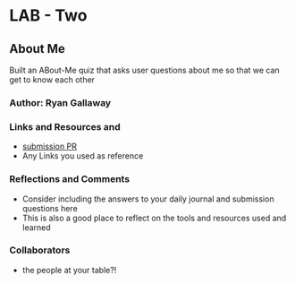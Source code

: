 # LAB - Two

## About Me

Built an ABout-Me quiz that asks user questions about me so that we can get to know each other

### Author: Ryan Gallaway

### Links and Resources and 
* [submission PR](https://developer.mozilla.org/en-US/docs/Web/JavaScript/Reference/Global_Objects/String/toLowerCase)
* Any Links you used as reference

### Reflections and Comments
* Consider including the answers to your daily journal and submission questions here
* This is also a good place to reflect on the tools and resources used and learned

### Collaborators
* the people at your table?!